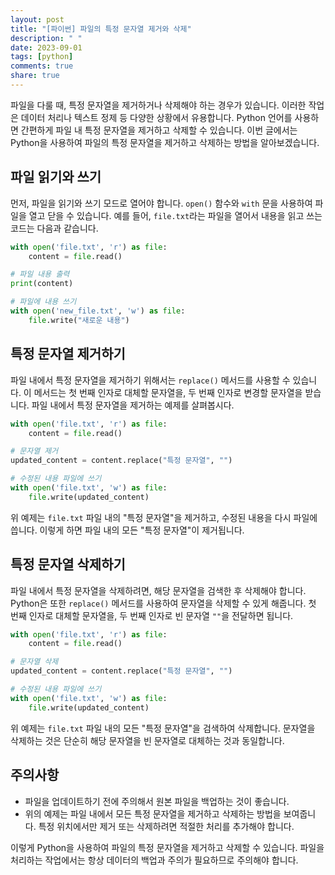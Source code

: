 ```yaml
---
layout: post
title: "[파이썬] 파일의 특정 문자열 제거와 삭제"
description: " "
date: 2023-09-01
tags: [python]
comments: true
share: true
---
```


파일을 다룰 때, 특정 문자열을 제거하거나 삭제해야 하는 경우가 있습니다. 이러한 작업은 데이터 처리나 텍스트 정제 등 다양한 상황에서 유용합니다. Python 언어를 사용하면 간편하게 파일 내 특정 문자열을 제거하고 삭제할 수 있습니다. 이번 글에서는 Python을 사용하여 파일의 특정 문자열을 제거하고 삭제하는 방법을 알아보겠습니다.

## 파일 읽기와 쓰기

먼저, 파일을 읽기와 쓰기 모드로 열어야 합니다. `open()` 함수와 `with` 문을 사용하여 파일을 열고 닫을 수 있습니다. 예를 들어, `file.txt`라는 파일을 열어서 내용을 읽고 쓰는 코드는 다음과 같습니다.

```python
with open('file.txt', 'r') as file:
    content = file.read()

# 파일 내용 출력
print(content)

# 파일에 내용 쓰기
with open('new_file.txt', 'w') as file:
    file.write("새로운 내용")
```

## 특정 문자열 제거하기

파일 내에서 특정 문자열을 제거하기 위해서는 `replace()` 메서드를 사용할 수 있습니다. 이 메서드는 첫 번째 인자로 대체할 문자열을, 두 번째 인자로 변경할 문자열을 받습니다. 파일 내에서 특정 문자열을 제거하는 예제를 살펴봅시다.

```python
with open('file.txt', 'r') as file:
    content = file.read()

# 문자열 제거
updated_content = content.replace("특정 문자열", "")

# 수정된 내용 파일에 쓰기
with open('file.txt', 'w') as file:
    file.write(updated_content)
```

위 예제는 `file.txt` 파일 내의 "특정 문자열"을 제거하고, 수정된 내용을 다시 파일에 씁니다. 이렇게 하면 파일 내의 모든 "특정 문자열"이 제거됩니다.

## 특정 문자열 삭제하기

파일 내에서 특정 문자열을 삭제하려면, 해당 문자열을 검색한 후 삭제해야 합니다. Python은 또한 `replace()` 메서드를 사용하여 문자열을 삭제할 수 있게 해줍니다. 첫 번째 인자로 대체할 문자열을, 두 번째 인자로 빈 문자열 `""`을 전달하면 됩니다.

```python
with open('file.txt', 'r') as file:
    content = file.read()

# 문자열 삭제
updated_content = content.replace("특정 문자열", "")

# 수정된 내용 파일에 쓰기
with open('file.txt', 'w') as file:
    file.write(updated_content)
```

위 예제는 `file.txt` 파일 내의 모든 "특정 문자열"을 검색하여 삭제합니다. 문자열을 삭제하는 것은 단순히 해당 문자열을 빈 문자열로 대체하는 것과 동일합니다.

## 주의사항

- 파일을 업데이트하기 전에 주의해서 원본 파일을 백업하는 것이 좋습니다.
- 위의 예제는 파일 내에서 모든 특정 문자열을 제거하고 삭제하는 방법을 보여줍니다. 특정 위치에서만 제거 또는 삭제하려면 적절한 처리를 추가해야 합니다.

이렇게 Python을 사용하여 파일의 특정 문자열을 제거하고 삭제할 수 있습니다. 파일을 처리하는 작업에서는 항상 데이터의 백업과 주의가 필요하므로 주의해야 합니다.